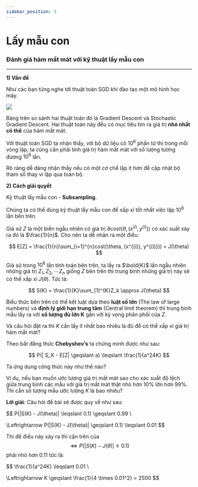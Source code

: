 ```yaml
---
sidebar_position: 3
---
```


# Lấy mẫu con

### Đánh giá hàm mất mát với kỹ thuật lấy mẫu con
---

**1) Vấn đề**

Như các bạn từng nghe tới thuật toán SGD khi đào tạo một mô hình học máy.

<!-- <style>img{max-width: 100%;height: auto;}</style> -->

![](https://storage.googleapis.com/mle-courses-prod/users/61b869ca9c3c5e00292bb42d/private-files/462925c0-1c95-11ed-a55f-6fe8d8510d2e-Screen%20Shot%202022-08-15%20at%2019.24.45.png)


Bảng trên so sánh hai thuật toán đó là Gradient Descent và Stochastic Gradient Descent. Hai thuật toán này đều có mục tiêu tìm ra giá trị **nhỏ nhất có thể** của hàm mất mát.

Với thuật toán SGD ta nhận thấy, với bộ dữ liệu có $10^6$ phần tử thì trong mỗi vòng lặp, ta cũng cần phải tính giá trị hàm mất mát với số lượng tương đương $10^6$ lần.

Rõ ràng dễ dàng nhận thấy nếu có một cơ chế lặp ít hơn để cập nhật bộ tham số thay vì lặp qua toàn bộ.

**2) Cách giải quyết** 

Kỹ thuật lấy mẫu con - **Subsampling**.

Chúng ta có thể dùng kỹ thuật lấy mẫu con để xấp xỉ tốt nhất việc lặp $10^6$ lần bên trên.

Giả sử $Z$ là một biến ngẫu nhiên có giá trị $\partial{cost(\theta, (x^{(i)}, y^{(i)}))}$ có xác suất xảy ra đó là $\frac{1}{n}$. Cho nên ta dễ nhận ra một điều:

$$
E[Z] = \frac{1}{n}\sum_{i=1}^{n}cost(\theta, (x^{(i)}, y^{(i)})) = J(\theta)
$$

Giả sử trong $10^6$ lần tính toán bên trên, ta lấy ra $\bold{K}$ lần ngẫu nhiên những giá trị $Z_1, Z_2, \cdots Z_n$ giống $Z$ bên trên thì trung bình những giá trị này sẽ có thể xấp xỉ  $J(\theta)$. Tức là:

$$
S(K) = \frac{1}{K}\sum_{1}^{K}Z_k \approx J(\theta)
$$

Biểu thức bên trên có thể kết luật dựa theo **luật số lớn** (The law of large numbers) và **định lý giới hạn trung tâm** (Central limit theorem) thì trung bình mẫu lấy ra với **số lượng đủ lớn K** gần với kỳ vọng phân phối của $Z$.

Và câu hỏi đặt ra thì *K* cần lấy ít nhất bao nhiêu là đủ để có thể xấp xỉ giá trị hàm mất mát?

Theo bất đẳng thức **Chebyshev’s** ta chứng minh được như sau:

$$
P(| S_K - E[Z| \geqslant a)  \leqslant  \frac{1}{a^24K}
$$ 

Ta ứng dụng công thức này như thế nào?

Ví dụ, nếu bạn muốn ước lượng giá trị mất mát sao cho xác suất độ lệch giữa trung bình các mẫu với giá trị mất mát thật nhỏ hơn 10% lớn hơn 99%. Thì cần số lượng mẫu ước lượng $K$ là bao nhiêu?

**Lời giải**: Câu hỏi đề bài sẽ được quy về như sau:

$$
P(|S(K) - J(\theta)|  \leqslant  0.1) \geqslant   0.99 \\

\Leftrightarrow P(|S(K) - J(\theta)|  \geqslant  0.1)  \leqslant  0.01
$$

Thì để điều này xảy ra thì cận trên của $$\Leftrightarrow P(|S(K) - J(\theta)|  \geqslant  0.1)$$ phải nhỏ hơn $0.11$ tức là:

$$
\frac{1}{a^24K} \leqslant  0.01 \\

\Leftrightarrow  K \geqslant \frac{1}{4 \times 0.01^2} = 2500
$$
















































